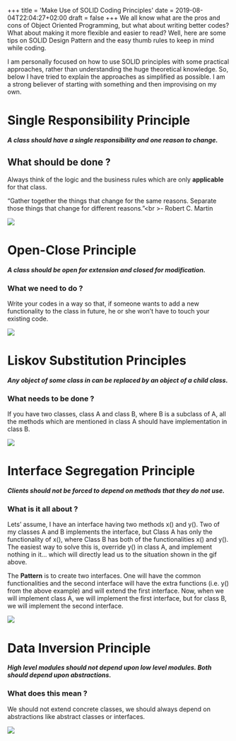 +++
title = 'Make Use of SOLID Coding Principles'
date = 2019-08-04T22:04:27+02:00
draft = false
+++
We all know what are the pros and cons of Object Oriented Programming, but what about writing better codes? What about making it more flexible and easier to read? Well, here are some tips on SOLID Design Pattern and the easy thumb rules to keep in mind while coding.

I am personally focused on how to use SOLID principles with some practical approaches, rather than understanding the huge theoretical knowledge. So, below I have tried to explain the approaches as simplified as possible. I am a strong believer of starting with something and then improvising on my own.

# Single Responsibility Principle

 ***A class should have a single responsibility and one reason to change.***

## What should be done ?

Always think of the logic and the business rules which are only **applicable** for that class.

“Gather together the things that change for the same reasons. Separate those things that change for different reasons.”<br \>- Robert C. Martin

![](https://i.giphy.com/media/v1.Y2lkPTc5MGI3NjExem1xcmNzYWc3MzdleW55OWhudzR4amQ5NHlycGR0M2QzcGpwam1pbSZlcD12MV9pbnRlcm5hbF9naWZfYnlfaWQmY3Q9Zw/U6pm4rLysiWCaLQ5CP/giphy.gif)

# Open-Close Principle

***A class should be open for extension and closed for modification.***

### What we need to do ?

Write your codes in a way so that, if someone wants to add a new functionality to the class in future, he or she won’t have to touch your existing code.

![](https://media1.tenor.com/m/9SjKJ_ll6vUAAAAC/christmas-vacation-raw.gif)

# Liskov Substitution Principles

***Any object of some class in can be replaced by an object of a child class.***

### What needs to be done ?

If you have two classes, class A and class B, where B is a subclass of A, all the methods which are mentioned in class A should have implementation in class B.

![](https://media.giphy.com/media/kwEmwFUWO5Ety/giphy.gif)

# Interface Segregation Principle

***Clients should not be forced to depend on methods that they do not use.***

### What is it all about ?

Lets’ assume, I have an interface having two methods x() and y(). Two of my classes A and B implements the interface, but Class A has only the functionality of x(), where Class B has both of the functionalities x() and y(). The easiest way to solve this is, override y() in class A, and implement nothing in it… which will directly lead us to the situation shown in the gif above.

The **Pattern** is to create two interfaces. One will have the common functionalities and the second interface will have the extra functions (i.e. y() from the above example) and will extend the first interface. Now, when we will implement class A, we will implement the first interface, but for class B, we will implement the second interface.

![](https://media1.tenor.com/m/PzVRV2ECyUEAAAAd/upset-sold-out.gif)

# Data Inversion Principle

***High level modules should not depend upon low level modules. Both should depend upon abstractions.***

### What does this mean ?

We should not extend concrete classes, we should always depend on abstractions like abstract classes or interfaces.

![](https://media1.tenor.com/m/fZaDZ1FJCnIAAAAd/bo-burnham-inside.gif)
